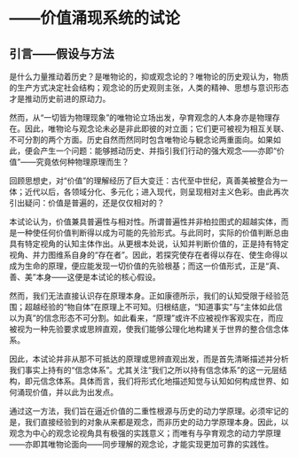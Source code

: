 # ——价值涌现系统的试论

## 引言——假设与方法

是什么力量推动着历史？是唯物论的，抑或观念论的？唯物论的历史观认为，物质的生产方式决定社会结构；观念论的历史观则主张，人类的精神、思想与意识形态才是推动历史前进的原动力。

然而，从“一切皆为物理现象”的唯物论立场出发，孕育观念的人本身亦是物理存在。因此，唯物论与观念论未必是非此即彼的对立面；它们更可被视为相互关联、不可分割的两个方面。历史自然而然同时包含唯物论与観念论两重面向。如果如此，便会产生一个问题：能够撼动历史、并指引我们行动的强大观念——亦即“价值”——究竟依何种物理原理而生？

回顾思想史，对“价值”的理解经历了巨大变迁：古代至中世纪，真善美被整合为一体；近代以后，各领域分化、多元化；进入现代，则呈现相对主义色彩。由此再次引出疑问：价值是普遍的，还是仅仅相对的？

本试论认为，价值兼具普遍性与相对性。所谓普遍性并非柏拉图式的超越实体，而是一种使任何价值判断得以成为可能的先验形式。与此同时，实际的价值判断总由具有特定视角的认知主体作出。从更根本处说，认知并判断价值的，正是持有特定视角、并力图维系自身的“存在者”。因此，若探究使存在者得以存在、使生命得以成为生命的原理，便应能发现一切价值的先验根基；而这一价值形式，正是“真、善、美”本身——这便是本试论的核心假设。

然而，我们无法直接认识存在原理本身。正如康德所示，我们的认知受限于经验范围；超越经验的“物自体”在原理上不可知。归根结底，“知道事实”与“主体如此信以为真”的信念形态不可分割。如此看来，“原理”或许不应被视作客观实在，而应被视为一种先验要求或思辨直观，使我们能够公理化地构建关于世界的整合信念体系。

因此，本试论并非从那不可抵达的原理或思辨直观出发，而是首先清晰描述并分析我们事实上持有的“信念体系”。尤其关注“我们之所以持有信念体系”的这一元层结构，即元信念体系。具体而言，我们将形式化地描述知觉与认知如何构成世界、如何涌现价值，并以此为出发点。

通过这一方法，我们旨在逼近价值的二重性根源与历史的动力学原理。必须牢记的是，我们直接经验到的对象从来都是观念，而非历史的动力学原理本身。因此，以观念为中心的观念论视角具有极强的实践意义；而唯有与孕育观念的动力学原理——亦即其唯物论面向——同步理解的观念论，才能实现更加可靠的实践性。